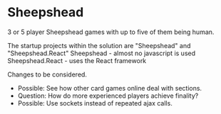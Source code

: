 Sheepshead
==========

3 or 5 player Sheepshead games with up to five of them being human.

The startup projects within the solution are "Sheepshead" and "Sheepshead.React"
Sheepshead - almost no javascript is used
Sheepshead.React - uses the React framework

Changes to be considered.
* Possible: See how other card games online deal with sections.
* Question: How do more experienced players achieve finality?
* Possible: Use sockets instead of repeated ajax calls.